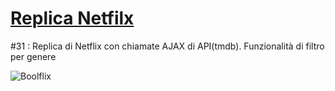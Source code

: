# [Replica Netfilx](https://boolflix.netlify.app/)
#31 : Replica di Netflix con chiamate AJAX di API(tmdb). Funzionalità di filtro per genere

![Boolflix](https://user-images.githubusercontent.com/62016242/88788649-eb864900-d195-11ea-80a9-db3b2fcf47bd.gif)
